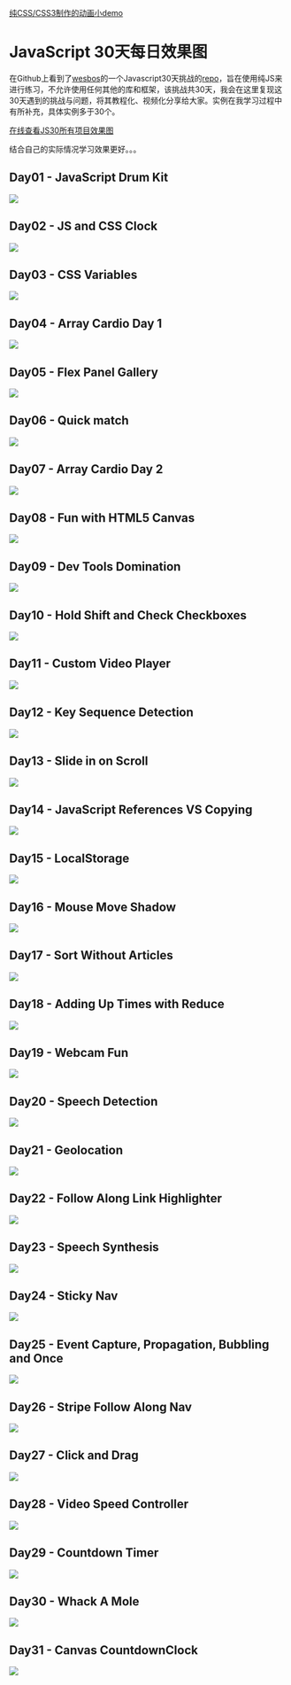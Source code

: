 [纯CSS/CSS3制作的动画小demo](https://github.com/SUNNERCMS/CSS-CSS3-Animation-effects)  
# JavaScript 30天每日效果图
在Github上看到了[wesbos](https://twitter.com/wesbos)的一个Javascript30天挑战的[repo](https://github.com/wesbos/JavaScript30)，旨在使用纯JS来进行练习，不允许使用任何其他的库和框架，该挑战共30天，我会在这里复现这30天遇到的挑战与问题，将其教程化、视频化分享给大家。实例在我学习过程中有所补充，具体实例多于30个。

[在线查看JS30所有项目效果图](http://30daysofjs.michaeleinsohn.com/)

结合自己的实际情况学习效果更好。。。

## Day01 - JavaScript Drum Kit

![](http://oslwafb71.bkt.clouddn.com/small0.jpg)

## Day02 - JS and CSS Clock

![](https://github.com/SUNNERCMS/30daysJavascript/blob/master/02%20-%20JS%20and%20CSS%20Clock/image/GIF.gif)  


## Day03 - CSS Variables

![](https://github.com/SUNNERCMS/30daysJavascript/blob/master/03%20-%20CSS%20Variables/GIF.gif)

## Day04 - Array Cardio Day 1

![](http://oslwafb71.bkt.clouddn.com/small3.jpg)

## Day05 - Flex Panel Gallery

![](http://oslwafb71.bkt.clouddn.com/small4.jpg)


## Day06 - Quick match

![](https://github.com/SUNNERCMS/30daysJavascript/blob/master/06%20-%20Fetch%E3%80%81filter%E3%80%81%E6%AD%A3%E5%88%99%E8%A1%A8%E8%BE%BE%E5%BC%8F%E5%AE%9E%E7%8E%B0%E5%BF%AB%E9%80%9F%E5%8F%A4%E8%AF%97%E5%8C%B9%E9%85%8D/DemoGIF.gif)

## Day07 - Array Cardio Day 2

![](http://oslwafb71.bkt.clouddn.com/small6.jpg)

## Day08 - Fun with HTML5 Canvas

![](https://github.com/SUNNERCMS/30daysJavascript/blob/master/08%20-%20HTML5%20Canvas%20%E5%AE%9E%E7%8E%B0%E5%BD%A9%E8%99%B9%E7%94%BB%E7%AC%94%E7%BB%98%E7%94%BB%E6%9D%BF/GIF.gif)


## Day09 - Dev Tools Domination

![](http://oslwafb71.bkt.clouddn.com/small8.jpg)

## Day10 - Hold Shift and Check Checkboxes

![](https://github.com/SUNNERCMS/30daysJavascript/blob/master/10%20-%20JS%20%E5%AE%9E%E7%8E%B0%20Checkbox%20%E4%B8%AD%E6%8C%89%E4%BD%8F%20Shift%20%E7%9A%84%E5%A4%9A%E9%80%89%E5%8A%9F%E8%83%BD/GIF.gif)

## Day11 - Custom Video Player

![](https://github.com/SUNNERCMS/30daysJavascript/blob/master/11%20-%20%E8%87%AA%E5%AE%9A%E4%B9%89%E8%A7%86%E9%A2%91%E6%92%AD%E6%94%BE%E5%99%A8/GIF.gif)

## Day12 - Key Sequence Detection

![](https://github.com/SUNNERCMS/30daysJavascript/blob/master/12%20-%20%E9%94%AE%E7%9B%98%E8%BE%93%E5%85%A5%E5%BA%8F%E5%88%97%E7%9A%84%E9%AA%8C%E8%AF%81%E6%8C%87%E5%8D%97/GIF.gif)  

## Day13 - Slide in on Scroll

![](https://github.com/SUNNERCMS/30daysJavascript/blob/master/13%20-%20%E5%9B%BE%E7%89%87%E9%9A%8F%E5%B1%8F%E5%B9%95%E6%BB%9A%E5%8A%A8%E8%80%8C%E6%BB%91%E5%85%A5%E6%BB%91%E5%87%BA%E7%9A%84%E6%95%88%E6%9E%9C/demoshow/GIF.gif)

## Day14 - JavaScript References VS Copying

![](https://github.com/SUNNERCMS/30daysJavascript/blob/master/14%20-%20JavaScript%20%E5%BC%95%E7%94%A8%E5%92%8C%E5%80%BC%E6%8B%B7%E8%B4%9D/showpicture.PNG)

## Day15 - LocalStorage

![](https://github.com/SUNNERCMS/30daysJavascript/blob/master/15%20-%20LocalStorage/GIF.gif)

## Day16 - Mouse Move Shadow
![](https://github.com/SUNNERCMS/30daysJavascript/blob/master/16%20-%20%E7%A7%BB%E5%8A%A8%E9%BC%A0%E6%A0%87%E8%AE%A9%E5%AD%97%E4%BD%93%E5%91%88%E7%8E%B0%E5%BD%A9%E8%99%B9%E6%95%88%E6%9E%9C/show.PNG)

## Day17 - Sort Without Articles
![](https://github.com/SUNNERCMS/30daysJavascript/blob/master/17%20-%20%E6%95%B0%E7%BB%84%E6%8E%92%E5%BA%8F/show.PNG)

## Day18 - Adding Up Times with Reduce

![](http://oslwafb71.bkt.clouddn.com/small17.jpg)

## Day19 - Webcam Fun
![](http://oslwafb71.bkt.clouddn.com/small18.jpg)

## Day20 - Speech Detection

![](http://oslwafb71.bkt.clouddn.com/small19.jpg)

## Day21 - Geolocation
![](http://oslwafb71.bkt.clouddn.com/small20.jpg)

## Day22 - Follow Along Link Highlighter

![](http://oslwafb71.bkt.clouddn.com/small21.jpg)

## Day23 - Speech Synthesis
![](http://oslwafb71.bkt.clouddn.com/small22.jpg)


## Day24 - Sticky Nav

![](http://oslwafb71.bkt.clouddn.com/small23.jpg)

## Day25 - Event Capture, Propagation, Bubbling and Once
![](http://oslwafb71.bkt.clouddn.com/small24.jpg)


## Day26 - Stripe Follow Along Nav
![](http://oslwafb71.bkt.clouddn.com/small25.jpg)

## Day27 - Click and Drag
![](http://oslwafb71.bkt.clouddn.com/small26.jpg)


## Day28 - Video Speed Controller

![](http://oslwafb71.bkt.clouddn.com/small27.jpg)

## Day29 - Countdown Timer

![](http://oslwafb71.bkt.clouddn.com/small28.jpg)

## Day30 - Whack A Mole

![](http://oslwafb71.bkt.clouddn.com/small29.jpg)

## Day31 - Canvas CountdownClock  
![](https://github.com/SUNNERCMS/30daysJavascript/blob/master/31%20-%20Canvas%20CountClock/image/GIF.gif)

